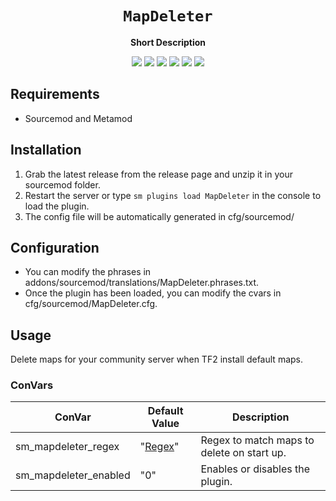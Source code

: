 <div align="center">
  <h1><code>MapDeleter</code></h1>
  <p>
    <strong>Short Description</strong>
  </p>
  <p style="margin-bottom: 0.5ex;">
    <img
        src="https://img.shields.io/github/downloads/Tolfx/MapDeleter/total"
    />
    <img
        src="https://img.shields.io/github/last-commit/Tolfx/MapDeleter"
    />
    <img
        src="https://img.shields.io/github/issues/Tolfx/MapDeleter"
    />
    <img
        src="https://img.shields.io/github/issues-closed/Tolfx/MapDeleter"
    />
    <img
        src="https://img.shields.io/github/repo-size/Tolfx/MapDeleter"
    />
    <img
        src="https://img.shields.io/github/workflow/status/Tolfx/MapDeleter/Compile%20and%20release"
    />
  </p>
</div>


## Requirements
- Sourcemod and Metamod


## Installation
1. Grab the latest release from the release page and unzip it in your sourcemod folder.
2. Restart the server or type `sm plugins load MapDeleter` in the console to load the plugin.
3. The config file will be automatically generated in cfg/sourcemod/

## Configuration
- You can modify the phrases in addons/sourcemod/translations/MapDeleter.phrases.txt.
- Once the plugin has been loaded, you can modify the cvars in cfg/sourcemod/MapDeleter.cfg.


## Usage

Delete maps for your community server when TF2 install default maps.

### ConVars
| ConVar | Default Value | Description |
|--------|---------------|-------------|
| sm_mapdeleter_regex | "[Regex](https://github.com/Tolfx/MapDeleter/blob/main/scripting/MapDeleter.sp#L26)" | Regex to match maps to delete on start up. |
| sm_mapdeleter_enabled | "0" | Enables or disables the plugin. |